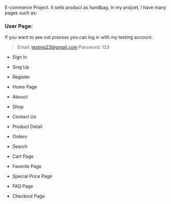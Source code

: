 E-commerce Project. It sells product as handbag. In my projcet, I have many pages such as: <br />

### User Page:
 If you want to see out process you can log in with my testing account:
> Email: testing23@gmail.com
>  Password: 123

  - Sign In

  - Sing Up

  - Register

  - Home Page

  - Abouct

  - Shop

  - Contact Us

  - Product Detail

  - Orders

  - Search

  - Cart Page

  - Favorite Page

  - Special Price Page

  - FAQ Page

  - Checkout Page



